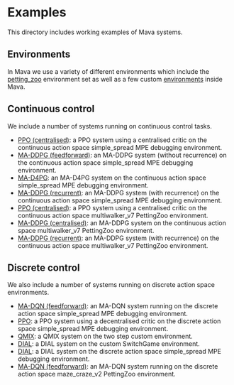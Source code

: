 # Examples
This directory includes working examples of Mava systems.

## Environments

In Mava we use a variety of different environments which include the
[petting_zoo] environment set as well as a few custom [environments](utils/debugging) inside Mava.

## Continuous control
We include a number of systems running on continuous control tasks.

-   [PPO (centralised)](debugging_envs/run_centralised_feedforward_mappo.py):
    a PPO system using a centralised critic on the continuous action space simple_spread MPE debugging environment.
-   [MA-DDPG (feedforward)](debugging_envs/run_feedforward_maddpg.py):
    an MA-DDPG system (without recurrence) on the continuous action space simple_spread MPE debugging environment.
-   [MA-D4PG](debugging_envs/run_feedforward_mad4pg.py):
    an MA-D4PG system on the continuous action space simple_spread MPE debugging environment.
-   [MA-DDPG (recurrent)](debugging_envs/run_recurrent_maddpg.py):
    an MA-DDPG system (with recurrence) on the continuous action space simple_spread MPE debugging environment.
-  [PPO (centralised)](petting_zoo/run_centralised_feedforward_mappo.py):
    a PPO system using a centralised critic on the continuous action space multiwalker_v7 PettingZoo environment.
-  [MA-DDPG (centralised)](petting_zoo/run_feedforward_maddpg.py):
    an MA-DDPG system on the continuous action space multiwalker_v7 PettingZoo environment.
- [MA-DDPG (recurrent)](petting_zoo/run_recurrent_maddpg.py):
    an MA-DDPG system (with recurrence) on the continuous action space multiwalker_v7 PettingZoo environment.

[petting_zoo]: https://github.com/PettingZoo-Team/PettingZoo

## Discrete control

We also include a number of systems running on discrete action space environments.

- [MA-DQN (feedforward)](debugging_envs/run_feedforward_madqn.py):
    an MA-DQN system running on the discrete action space simple_spread MPE debugging environment.
- [PPO](debugging_envs/run_feedforward_mappo.py):
    a PPO system using a decentralised critic on the discrete action space simple_spread MPE debugging environment.
- [QMIX](debugging_envs/run_feedforward_qmix.py):
    a QMIX system on the two step custom environment.
- [DIAL](debugging_envs/run_recurrent_dial.py):
    a DIAL system on the custom SwitchGame environment.
- [DIAL](debugging_envs/run_recurrent_dial_spread.py):
    a DIAL system on the discrete action space simple_spread MPE debugging environment.
- [MA-DQN (feedforward)](debugging_envs/run_feedforward_madqn.py):
    an MA-DQN system running on the discrete action space maze_craze_v2 PettingZoo environment.

